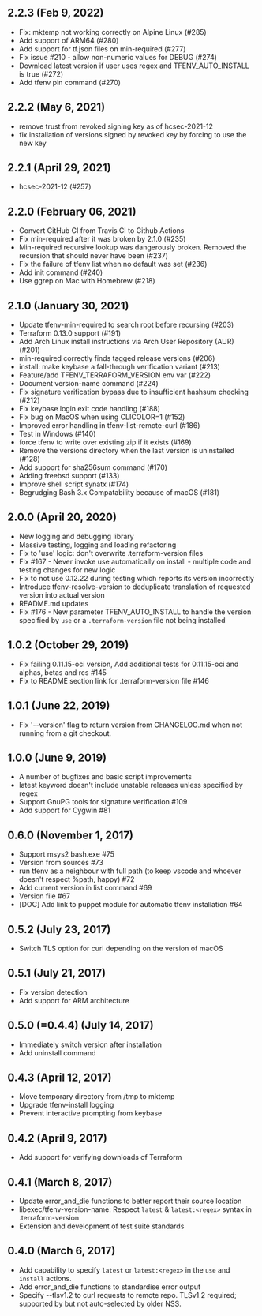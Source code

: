 ## 2.2.3 (Feb 9, 2022)

 * Fix: mktemp not working correctly on Alpine Linux (#285)
 * Add support of ARM64 (#280)
 * Add support for tf.json files on min-required (#277)
 * Fix issue #210 - allow non-numeric values for DEBUG (#274)
 * Download latest version if user uses regex and TFENV_AUTO_INSTALL is true (#272)
 * Add tfenv pin command (#270)

## 2.2.2 (May 6, 2021)

 * remove trust from revoked signing key as of hcsec-2021-12
 * fix installation of versions signed by revoked key by forcing to use the new key

## 2.2.1 (April 29, 2021)

 * hcsec-2021-12 (#257)

## 2.2.0 (February 06, 2021)

 * Convert GitHub CI from Travis CI to Github Actions
 * Fix min-required after it was broken by 2.1.0 (#235)
 * Min-required recursive lookup was dangerously broken. Removed the recursion that should never have been (#237)
 * Fix the failure of tfenv list when no default was set (#236)
 * Add init command (#240)
 * Use ggrep on Mac with Homebrew (#218)

## 2.1.0 (January 30, 2021)

 * Update tfenv-min-required to search root before recursing (#203)  
 * Terraform 0.13.0 support (#191)
 * Add Arch Linux install instructions via Arch User Repository (AUR) (#201)
 * min-required correctly finds tagged release versions (#206)
 * install: make keybase a fall-through verification variant (#213)
 * Feature/add TFENV_TERRAFORM_VERSION env var (#222)
 * Document version-name command (#224)
 * Fix signature verification bypass due to insufficient hashsum checking (#212)
 * Fix keybase login exit code handling (#188)
 * Fix bug on MacOS when using CLICOLOR=1 (#152)
 * Improved error handling in tfenv-list-remote-curl (#186)
 * Test in Windows (#140)
 * force tfenv to write over existing zip if it exists (#169)
 * Remove the versions directory when the last version is uninstalled (#128)
 * Add support for sha256sum command (#170)
 * Adding freebsd support (#133)
 * Improve shell script synatx (#174)
 * Begrudging Bash 3.x Compatability because of macOS (#181)

## 2.0.0 (April 20, 2020)

 * New logging and debugging library
 * Massive testing, logging and loading refactoring
 * Fix to 'use' logic: don't overwrite .terraform-version files
 * Fix #167 - Never invoke use automatically on install - multiple code and testing changes for new logic
 * Fix to not use 0.12.22 during testing which reports its version incorrectly
 * Introduce tfenv-resolve-version to deduplicate translation of requested version into actual version
 * README.md updates
 * Fix #176 - New parameter TFENV_AUTO_INSTALL to handle the version specified by `use` or a `.terraform-version` file not being installed

## 1.0.2 (October 29, 2019)

 * Fix failing 0.11.15-oci version, Add additional tests for 0.11.15-oci and alphas, betas and rcs #145
 * Fix to README section link for .terraform-version file #146

## 1.0.1 (June 22, 2019)

 * Fix '--version' flag to return version from CHANGELOG.md when not running from a git checkout.

## 1.0.0 (June 9, 2019)

 * A number of bugfixes and basic script improvements
 * latest keyword doesn't include unstable releases unless specified by regex
 * Support GnuPG tools for signature verification #109
 * Add support for Cygwin #81

## 0.6.0 (November 1, 2017)

 * Support msys2 bash.exe #75
 * Version from sources #73
 * run tfenv as a neighbour with full path (to keep vscode and whoever doesn't respect %path, happy) #72
 * Add current version in list command #69
 * Version file #67
 * [DOC] Add link to puppet module for automatic tfenv installation #64

## 0.5.2 (July 23, 2017)

 * Switch TLS option for curl depending on the version of macOS

## 0.5.1 (July 21, 2017)

 * Fix version detection
 * Add support for ARM architecture

## 0.5.0 (=0.4.4) (July 14, 2017)

 * Immediately switch version after installation
 * Add uninstall command

## 0.4.3 (April 12, 2017)

 * Move temporary directory from /tmp to mktemp
 * Upgrade tfenv-install logging
 * Prevent interactive prompting from keybase

## 0.4.2 (April 9, 2017)

 * Add support for verifying downloads of Terraform

## 0.4.1 (March 8, 2017)

 * Update error_and_die functions to better report their source location
 * libexec/tfenv-version-name: Respect `latest` & `latest:<regex>` syntax in .terraform-version
 * Extension and development of test suite standards

## 0.4.0 (March 6, 2017)

 * Add capability to specify `latest` or `latest:<regex>` in the `use` and `install` actions.
 * Add error_and_die functions to standardise error output
 * Specify --tlsv1.2 to curl requests to remote repo. TLSv1.2 required; supported by but not auto-selected by older NSS.
